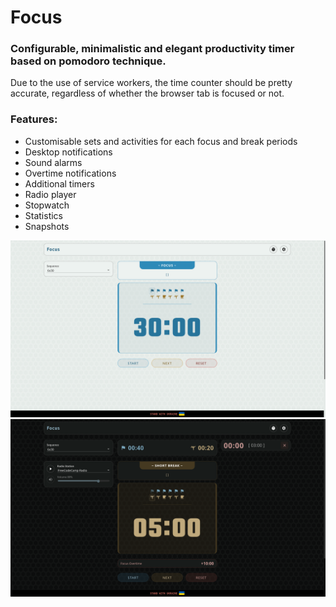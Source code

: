 # Focus

### Configurable, minimalistic and elegant productivity timer based on pomodoro technique.

Due to the use of service workers, the time counter should be pretty accurate, regardless of whether the browser tab is focused or not.

### Features:

- Customisable sets and activities for each focus and break periods
- Desktop notifications
- Sound alarms
- Overtime notifications
- Additional timers
- Radio player
- Stopwatch
- Statistics
- Snapshots

![light theme](./screenshots/light.png)
![dark theme](./screenshots/dark.png)
